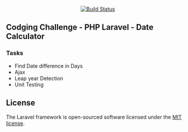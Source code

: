 
<p align="center">
<a href="https://travis-ci.org/laravel/framework"><img src="https://travis-ci.org/laravel/framework.svg" alt="Build Status"></a>
</p>

## Codging Challenge - PHP Laravel - Date Calculator
### Tasks
- Find Date difference in Days
- Ajax
- Leap year Detection
- Unit Testing 
## License


The Laravel framework is open-sourced software licensed under the [MIT license](https://opensource.org/licenses/MIT).
